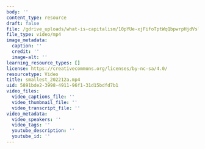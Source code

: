```yaml
---
body: ''
content_type: resource
draft: false
file: /gdrive_uploads/what-is-capitalism/10pYUe-xjFifoTptWqQbpwrpHjdVslClB/smallest_202212a.mp4
file_type: video/mp4
image_metadata:
  caption: ''
  credit: ''
  image-alt: ''
learning_resource_types: []
license: https://creativecommons.org/licenses/by-nc-sa/4.0/
resourcetype: Video
title: smallest_202212a.mp4
uid: 5891bde2-3998-4911-96f1-31d15bdfd7b1
video_files:
  video_captions_file: ''
  video_thumbnail_file: ''
  video_transcript_file: ''
video_metadata:
  video_speakers: ''
  video_tags: ''
  youtube_description: ''
  youtube_id: ''
---
```

